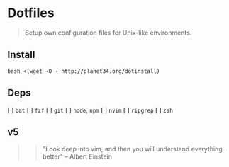 # Dotfiles

> Setup own configuration files for Unix-like environments.

## Install
```
bash <(wget -O - http://planet34.org/dotinstall)
```

## Deps

[ ] `bat`
[ ] `fzf`
[ ] `git`
[ ] `node`, `npm`
[ ] `nvim`
[ ] `ripgrep`
[ ] `zsh`

## v5
>> "Look deep into vim, and then you will understand everything better" – Albert Einstein
